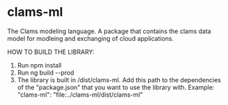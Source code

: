 # clams-ml
The Clams modeling language. A package that contains the clams data model for modleing and exchanging of cloud applications. 

HOW TO BUILD THE LIBRARY:
1) Run npm install 
2) Run ng build --prod
3) The library is built in /dist/clams-ml. Add this path to the dependencies of the "package.json" that you want to use the library with.
   Example: "clams-ml": "file:../clams-ml/dist/clams-ml"